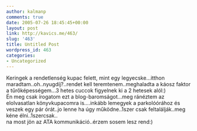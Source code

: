 ```yaml
---
author: kalmanp
comments: true
date: 2005-07-26 18:45:45+00:00
layout: post
link: http://kavics.me/463/
slug: '463'
title: Untitled Post
wordpress_id: 463
categories:
- Uncategorized
---
```


Keringek a rendetlenség kupac felett, mint egy legyecske...itthon maradtam..oh..nyugdíj?..rendet kell teremtenem..meghaladta a káosz faktor a tűrőképességem...3 hetes cuccok figyelnek ki a 2 hetesek alól:)  
Én meg csak írogatom ezt a blog-baromságot...meg ránéztem az elolvasatlan könyvkupacomra is....inkább lemegyek a parkolóórához és veszek egy pár órát..jo lenne ha úgy működne..1szer csak feltalálják..meg kéne élni..1szercsak..  
na most jön az ATA kommunikáció..érzem sosem lesz rend:)
